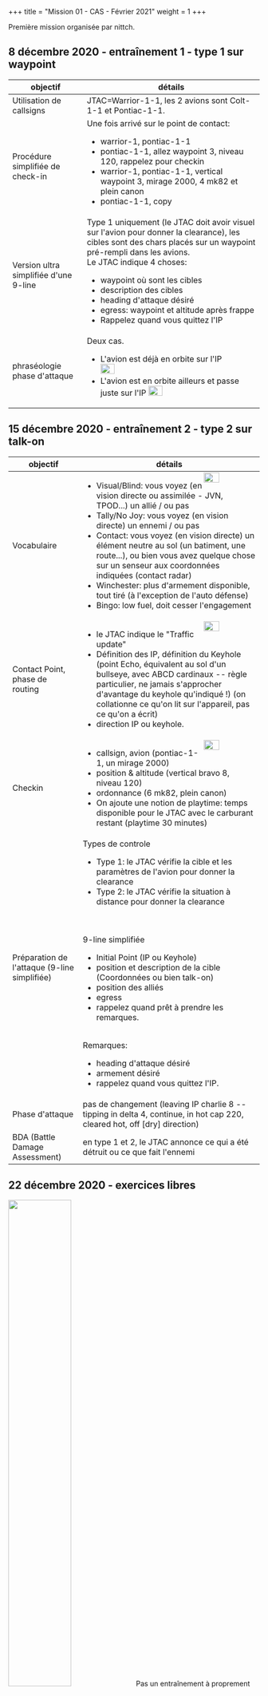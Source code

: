+++
title = "Mission 01 - CAS - Février 2021"
weight = 1
+++

Première mission organisée par nittch.

## 8 décembre 2020 - entraînement 1 - type 1 sur waypoint
objectif                              | détails
------------------------------------- | ----------
Utilisation de callsigns              | JTAC=Warrior-1-1, les 2 avions sont Colt-1-1 et Pontiac-1-1.
Procédure simplifiée de check-in      | Une fois arrivé sur le point de contact:<ul><li>warrior-1, pontiac-1-1<li>pontiac-1-1, allez waypoint 3, niveau 120, rappelez pour checkin<li>warrior-1, pontiac-1-1, vertical waypoint 3, mirage 2000, 4 mk82 et plein canon<li>pontiac-1-1, copy</ul>
Version ultra simplifiée d'une 9-line | Type 1 uniquement (le JTAC doit avoir visuel sur l'avion pour donner la clearance), les cibles sont des chars placés sur un waypoint pré-rempli dans les avions.<br />Le JTAC indique 4 choses:<ul><li>waypoint où sont les cibles<li>description des cibles<li>heading d'attaque désiré<li>egress: waypoint et altitude après frappe<li>Rappelez quand vous quittez l'IP</ul>
phraséologie phase d'attaque          | Deux cas. <ul><li>L'avion est déjà en orbite sur l'IP <img src=/mission_01/session1_leaving_ip.png width=30% /> <li>L'avion est en orbite ailleurs et passe juste sur l'IP <img src=/mission_01/session1_tipping_in.png width=30% /> </ul>

## 15 décembre 2020 - entraînement 2 - type 2 sur talk-on
objectif                              | détails
------------------------------------- | ----------
Vocabulaire                           |<img src=/mission_01/session2_visuel_tally.jpg width=30% style="float: right; margin: 0 0 0 0;" /><ul><li>Visual/Blind: vous voyez (en vision directe ou assimilée - JVN, TPOD...) un allié / ou pas<li>Tally/No Joy: vous voyez (en vision directe) un ennemi / ou pas<li>Contact: vous voyez (en vision directe) un élément neutre au sol (un batiment, une route...), ou bien vous avez quelque chose sur un senseur aux coordonnées indiquées (contact radar)<li>Winchester: plus d'armement disponible, tout tiré (à l'exception de l'auto défense)<li>Bingo: low fuel, doit cesser l'engagement</ul>
Contact Point, phase de routing       |<img src=/mission_01/session2_keyhole.png width=30% style="float: right; margin: 0 0 0 0;" /><ul><li>le JTAC indique le "Traffic update"<li>Définition des IP, définition du Keyhole (point Echo, équivalent au sol d'un bullseye, avec ABCD cardinaux -- règle particulier, ne jamais s'approcher d'avantage du keyhole qu'indiqué !) (on collationne ce qu'on lit sur l'appareil, pas ce qu'on a écrit)<li>direction IP ou keyhole.</ul>
Checkin                               |<img src=/mission_01/session2_checkin.png width=30% style="float: right; margin: 0 0 0 0;" /><ul><li>callsign, avion (pontiac-1-1, un mirage 2000)<li>position & altitude (vertical bravo 8, niveau 120)<li>ordonnance (6 mk82, plein canon)<li>On ajoute une notion de playtime: temps disponible pour le JTAC avec le carburant restant (playtime 30 minutes)</ul>
Préparation de l'attaque (9-line simplifiée) | Types de controle<br /><ul><li>Type 1: le JTAC vérifie la cible et les paramètres de l'avion pour donner la clearance<li>Type 2: le JTAC vérifie la situation à distance pour donner la clearance</ul><br /><br />9-line simplifiée<ul><li>Initial Point (IP ou Keyhole)<li>position et description de la cible (Coordonnées ou bien talk-on)<li>position des alliés<li>egress<li>rappelez quand prêt à prendre les remarques.</ul><br /> Remarques:<ul><li>heading d'attaque désiré<li>armement désiré<li>rappelez quand vous quittez l'IP. </ul>
Phase d'attaque                       | pas de changement (leaving IP charlie 8 -- tipping in delta 4, continue, in hot cap 220, cleared hot, off [dry] direction)
BDA (Battle Damage Assessment)        | en type 1 et 2, le JTAC annonce ce qui a été détruit ou ce que fait l'ennemi

## 22 décembre 2020 - exercices libres
<img src=/mission_01/session3_f18.png width=50% />
Pas un entraînement à proprement parler.

Nous avons décollé de Lar. Nous avions 3 waypoints et des cibles à détruire à la bombe à sous-munitions ou au canon à chaque waypoint. Nous étions deux : l'un attaquait pendant que l'autre orbitait à une altitude plus élevée pour surveiller d'éventuels départs de missiles.

Au final, nous étions Winchester après les deux premiers waypoints et sommes rentrés à Shiraz.

## 29 décembre 2020 - révisions
<img src=/mission_01/session3_roquette.png width=50% />
Suite à un crash d'hélicoptère, une équipe de secours est sur place (VBL médicaux + tanks alliés).
Ils demandent un appui aérien.

Des camions ennemis sons stationnés non loin du lieu, à attaquer aux roquettes après un guidage visuel (révisions du type 2 sur talk-on).
En fin d'entrainement des renforts arrivent une colonne de camions sur une route, à attaquer au canon (révision du type 2 sur coordonnées).

## 05 janvier 2021 - entraînement 3 - type 3, TOT, 9-LINE
<img src=/mission_01/session4_f18.png width=50% />

objectif                              | détails
------------------------------------- | -----------------------------------------------------------------------------
type 3                                | <ul><li>le jtac autorise une attaque sur une période donnée au lieu de donner une clearance par passe (cleared to engage from time ... to ....)<li>l'avion indique "commencing engagement", "engagement complete"<li>le BDA est donné par l'avion au jtac à la toute fin</ul>
9-line                                | 1-3 concernent l'IP, 4-6 concernent la target, 7-8 le marquage et les alliés, 9 l'egress<ul><li>Type 1/Type 2/Type 3 Bomb on Target, rappelez quand prêt à noter la 9-line<li>1.IP<li>2.Heading IP to Target<li>3.distance IP to Target<li>4.altitude Target<li> 5.description Target (nombre et type)<li>6.coordonnées Target<li> 7.type de marquage ou code laser<li> 8.position et distance de l'allié le plus proche<li>9.egress (point cardinal et point), exemple Sud-Mazda<li>Rappelez quand prêt à prendre les remarques<li>Remarques<ul><li> heading désiré<li> Push ASAP , ou TOT (Time on Target) + heure<li> (type 3) engagement time : plage d'engagement, exemple: 45-55 -- Peut être donné plus tard pour laisser du temps au JTAC<li> (type 3) engagement type : type d'engagement, exemple: tous les blindés<li>façon d'attaquer (armement, ordres divers...)</ul></ul><br /> on readback 4-6-8 + remarques<br /> correlation (talk-on) avant la 9-line (pour indiquer "talk-on" dans la ligne 6) ou après (pour confirmer)
Phase d'attaque                       | <ul><li>Si on rejoint l'IP, On va préférer "IP Inbound" à "Typping In" qui semble plus utilisé<li>On garde "Leaving IP" si on y est déjà</ul>

## 12 janvier 2021 - entraînement 4 - FENCE-IN, révisions 9-LINE
<img src=/mission_01/session5_f18_m2k.png width=50% />


objectif                              | détails
------------------------------------- | -----------------------------------------------------------------------------
AWACS                                 | En arrivant en fréquence AWACS, s'annoncer... ("Overlord, Pontiac, nous sommes un mirage 2000 arrivant dans votre zone", "Pontiac, Overlord, identifié radar, indiquez mission", "Overlord, Pontiac, mission CAS en direction point Mazda")
FENCE-IN                              | En arrivant en zone de combat, sur ordre nous allons FENCE-IN, il s'agit d'une check-list à dérouler en suivant l'acronyme FENCE :<ul><li>**Fuel**, on vérifie qu'à ce moment du vol on a bien une quantité prévue pour la mission, les différents niveaux des différents bidons, cross-feed, etc...<li>**Emitters**, on vérifie le statut de tout ce qui peut émettre en suivant l'acronyme TRAIL:<ul><li>**TACAN**, vérifier, passer en air-air<li>**Radar**, selon mission<li>**ALQ/ALR**, régler ECM (ont pour réf ALQ- sur avion américains) et RWR (ont pour réf ALR-)<li>**IFF**, code et mode selon mission<li>**Lights**, feux éteins</ul><li>**Navigation**: vérifier les waypoints importants, recalage GPS éventuel<li>**Chaff et flares**: programmes réglés et armés<li>**Employment**: préparation **ou vérification** de tous les systèmes d'armes et emports (**mode A/G**, **préchauffe POD**, préchauffe missiles, mode de délivrance des bombes, réglage des volumes, réglage codes laser...). **Master Arm ON**, bien que sujet à débat (normalement la sécurité reste jusqu'au dernier moment), nous passons Master Arm ON à cette étape on pour l'entraînement</ul>Une fois le FENCE-IN vérifié, vous êtes prêt à combattre. Le but est de ne pas louper d'occasion de tir, même avec le stress.<br />Pour l'entraînement et un peu artificiellement, nous procédons ainsi: l'AWACS ordonne: "Passez FENCE-IN", et l'avion réponds "FENCE-IN vérifié, prêt au combat"

## 19 janvier 2021 - entraînement 5 - Ateliers tirs, révisions sur l'armement
Nous avons travaillé les différentes emports possibles pour la mission :
- Mk-83 (general bomb)
- Mk-84 (general bomb, pour blindés)
- Mk-20 RE (cluster, pour blindés)
- Roquettes Zuni (pour blindés), en S (single)
- Roquettes Hydra 70 (Launceur LAU-61 - 19 roquettes, tête M151 - High Explosive), en S (single)
- Canon

Pour maximiser l'utilisation de l'emport :
- les bombes sont tirées en CCIP, une par une
- les roquettes à l'unité
- le canon en low

Chaque atelier consistait à réviser le FENCE-IN et ensuite tirer au waypoint 2. (fichier de mission : <a href=/mission_01/lei-cas-6.miz>lei-cas-6.miz</a>)

## 26 janvier 2021 - entraînement 6 - Vol en formation
<img src=/mission_01/session7_desert.png width=50% />

objectif                              | détails
------------------------------------- | -----------------------------------------------------------------------------
Leader                                | <ul><li>Chef de patrouille<li>Communications radios (si patrouille non séparée)<li>Navigation et plan de vol<li>Gestion des attaques et armements (qui tire et quand)</ul>
Ailier                                | <ul><li>Tient la formation<li>Surveille le ciel et le radar<li>Le premier ailier collationne normalement, les autres par leur numéro<li>Procède aux readback et confirmations visuelles</ul>
PS (Patrouille serrée)                | Très difficile à tenir, utilisée en faible visibilité (météo difficile) ou manœuvre autour de l'aéroport<ul><li>à 2 mètres l'un de l'autre<li>vol dans le même plan (monter ou descendre en virage pour le rester)<li>Annoncer "perte visuel" et manœuvre anti-abordage immédiatement<li>Variante "PS lâche" moins serrée</ul>
FMO (Formation Manœuvre offensive)    | La formation classique, très manœuvrante<ul><li>600 ft derrière<li>45° derrière, choix du côté: derrière le leader en fonction de la menace (voir le leader et d'où vient la menace)<li>en étagement négatif (sous le leader, sauf en très basse altitude ou c'est l'inverse)<li>on imite le leader, on garde exactement les mêmes RPM, en virage on prends l'intérieur pour se rapprocher, l'extérieur pour s'éloigner<li>en cas d'engagement, si l'équipier est indissociable (manque d'expérience ?), passer dans les 6h<li>Variante "Wedge" moins serrée pour le transit</ul>
FMD (Formation Manoeuvre Défensive)   | Formation pour le transit, un point de départ très avantageux en cas d'attaque (nombreuses techniques de tenailles pour renverser l'attaque)<ul><li>Surveillance mutuelle des 6h<li>A l'opposition aux PS/FMO, le leader doit manoeuvrer pour tenir la position<li>virages difficiles mais des techniques existent</ul>
CAS et 9-Lines                        | <ul><li>Le vol dans son ensemble note les 9-Lines<li>Soit la formation est maintenue (FMO avec un passage en trail pour l'engagement)<li>Soit la formation est séparée et rassemblée (rassemblement en ligne droite, en virage, baïonnette, technique autres - Radar, Datalink avec une stratégie d'interception...)</ul>

Je me suis inspiré de [FFW-01 Formation à deux](https://www.ffw-01.fr/images/documentation/interne/divers/Formationa%20deux.pdf) et [C6 - Vol en formation](http://www.checksix-fr.com/files/F4AF/EDC/1-2-4%20Vol%20en%20formation.pdf)

## 2 et 3 février 2021 - entraînement 7 - Révisions
<img src=/mission_01/session8_ps.png width=50% />

objectif                              | détails
------------------------------------- | -----------------------------------------------------------------------------
PS                                    | <ul><li>Régulation aux gaz<li>Plan des ailes</ul>
FMO                                   | <ul><li>600 ft, 45°<li>étagement<li>RPM fixes et imitation</ul>
FMD                                   | <ul><li>parallèles<li>surveillance mutuelle</ul>

<img src=/mission_01/Screen_210203_222548.png width=50% />

Révisions générales (radio, plan de vol, décollage en patrouille, contact jtac, 9-LINE et tir, RTB). Type 2 et 3, TOT...

## 9 février 2021 - mission
Cela fait maintenant 6 ans que la guerre civile a débuté en Syrie, si bien que les journalistes n'en parlent presque plus.
Le conflit est toutefois revenu sur le devant de la scène brutalement quand la presse occidentale, Mediapart et El Pais en tête ont obtenus des preuves concrètes et crédibles qu'un génocide était en passe d'être organisé sur le sol Syrien. L'article était formel, des centaines de millions de doses d'aérosols provoquant la fièvre de Malte étaient produits. L'opinion public des pays occidentaux, très sensibilité après une pandémie mondiale éprouvante, et redoutant plus que tout une nouvelle contagion, bascula immédiatement en faveur d'une intervention militaire et l'affaire fut discutée à l'ONU. Alors que tous attendaient un véto de la Russie, l'allié historique de la Syrie s'est retournée et a approuvé l'attaque. Peut-être que cette position était t elle trop dure à tenir alors que le pouvoir est de plus en plus contesté au Kremlin ? C'est donc à un mandat OTAN-Russie que fut confié le mandat d'attaquer le sol Syrien, pour :
- détruire les sites de production
- instaurer une force d'interposition dans la région

Narguant l'occident, la Turquie a interdit le survol de son territoire et déployé sa marine près de la zone.
Craignant pour sa sécurité face au voisin devenant de plus en plus gênant, le Liban vient d'annoncer son soutien logistique à l'opération.

Les forces en présences sont les suivantes :
- contrôle maritime et espace aérien: USA
- support aérien à l'ouest: France, Espagne, Grande-Bretagne
- support aérien à l'est et interdiction aérienne: Russie
- troupes au sol: USA, France, Pays-bas, Portugal

<img src=/mission_01/mission_briefing.png width=50% />

La mission:
- Callsigns Uzi et Dodge
- pilote de FA-18C espagnol, vous êtes déployé à Wujah Al Hajar au Liban pour une mission CAS
- l'attaque du sol Syrien vient de démarrer cette nuit, des commandos et véhicules légers auraient passé la frontière
- CAP assuré par les russes en SU-27, les Mig-21 syriens seront interdits de vol
- les britaniques ont pour mission le SEAD, qui a débuté cette nuit
- vous avez entendu parler d'un strike sur Damas qui vient d'échouer, des hélicoptères de recherchent viendraient de partir de l'aéroport
- les relations entre l'OTAN et la Russie sont très tendues

Plan de vol
- départ prévu 5h30 (2h30 Z) de Wujah Al Hajar
- waypoint 0, piste courte: décollage full-afterburner
- avant waypoint 1 : passage sur contrôle Overlord
- waypoint 1, survol de Beirut niveau de vol 150 minimum
- avant waypoint 2, FENCE-IN
- waypoint 2 & 3 en station, (paramètres endurance conseillés : niveau 260, mach 0.58), mise à disposition de l'appareil
- atterrissage waypoint 4 à Rayak (régler home fuel sur wp 4)
- alternate : Beirut

Radios:
- Wujay Al Hajar : 242.3 (wp 0)
- Overlord : 253
- Rayak : 247 (wp 4)
- Beirut : 245.7 (VOR-DME 112.6)

Emports:
- Cibles anticipées : char ennemis lourds
- 1x Mk-84
- 16x roquettes Zuni
- 2x Fox2 (AIM-9x)
- 2x bidons (éviter de jettison)
- Au FENCE-IN garder Radar et IFF
- Bingo conseillé : 3000

## 16 février 2021 - débrief

